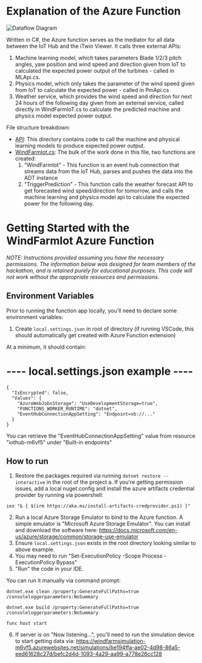 # Explanation of the Azure Function

![Dataflow Diagram](../images/AzureFunction.png)

Written in C#, the Azure function serves as the mediator for all data between the IoT Hub and the iTwin Viewer. It calls three external APIs:

1) Machine learning model, which takes parameters Blade 1/2/3 pitch angles, yaw position and wind speed and direction given from IoT to calculated the expected power output of the turbines - called in MLApi.cs.
2) Physics model, which only takes the parameter of the wind speed given from IoT to calculate the expected power - called in PmApi.cs
3) Weather service, which provides the wind speed and direction for next 24 hours of the following day given from an external service, called directly in WindFarmIoT.cs to calculate the predicted machine and physics model expected power output.

File structure breakdown:

- [API](./API): This directory contains code to call the machine and physical learning models to produce expected power output.
- [WindFarmIot.cs](./WindFarmIoT.cs): The bulk of the work done in this file, two functions are created:
  1) "WindFarmIot" - This function is an event hub connection that streams data from the IoT Hub, parses and pushes the data into the ADT instance
  2) "TriggerPrediction" - This function calls the weather forecast API to get forecasted wind speed/direction for tomorrow, and calls the machine learning and physics model api to calculate the expected power for the following day.

# Getting Started with the WindFarmIot Azure Function

*NOTE: Instructions provided assuming you have the necessary permissions. The information below was designed for team members of the hackathon, and is retained purely for educational purposes. This code will not work without the appropriate resources and permissions.*

## Environment Variables

Prior to running the function app locally, you'll need to declare some environment variables:

1. Create `local.settings.json` in root of directory (if running VSCode, this should automatically get created with Azure Function extension)

At a minimum, it should contain:

# ---- local.settings.json example ----
```
{
  "IsEncrypted": false,
  "Values": {
    "AzureWebJobsStorage": "UseDevelopmentStorage=true",
    "FUNCTIONS_WORKER_RUNTIME": "dotnet",
    "EventHubConnectionAppSetting": "Endpoint=sb://..."
  }
}

```
You can retrieve the "EventHubConnectionAppSetting" value from resource "iothub-m6vf5" under "Built-in endpoints"

## How to run

1. Restore the packages required via running `dotnet restore --interactive` in the root of the project
	a. If you're getting permission issues, add a local nuget.config and install the azure artifacts credential provider by running via powershell: 
  ```
  iex "& { $(irm https://aka.ms/install-artifacts-credprovider.ps1) }"
  ```
2. Run a local Azure Storage Emulator to bind to the Azure function. A simple emulator is "Microsoft Azure Storage Emulator". You can install and download the software here: https://docs.microsoft.com/en-us/azure/storage/common/storage-use-emulator
3. Ensure `local.settings.json` exists in the root directory looking similar to above example.
4. You may need to run "Set-ExecutionPolicy -Scope Process -ExecutionPolicy Bypass"
5. "Run" the code in your IDE. 

You can run it manually via command prompt:

```
dotnet.exe clean /property:GenerateFullPaths=true /consoleloggerparameters:NoSummary

dotnet.exe build /property:GenerateFullPaths=true /consoleloggerparameters:NoSummary

func host start
```

6. If server is on "Now listening...", you'll need to run the simulation device to start getting data via:
https://windfarmsimulation-m6vf5.azurewebsites.net/simulations/be194ffa-ae02-4d98-86a5-eed61628c27d/befc2d4d-1093-4a29-aa99-a778e26cc128

